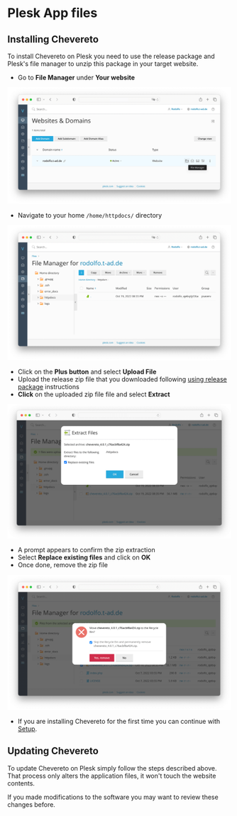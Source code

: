 # Plesk App files

## Installing Chevereto

To install Chevereto on Plesk you need to use the release package and Plesk's file manager to unzip this package in your target website.

* Go to **File Manager** under **Your website**

![Files](../../src/manuals/plesk/files.png)

* Navigate to your home `/home/httpdocs/` directory

![File Manager](../../src/manuals/plesk/file-manager.png)

* Click on the **Plus button** and select **Upload File**
* Upload the release zip file that you downloaded following [using release package](../../application/installing/installation.md#using-release-package) instructions
* **Click** on the uploaded zip file file and select **Extract**

![File Manager Extract](../../src/manuals/plesk/file-manager-extract.png)

* A prompt appears to confirm the zip extraction
* Select **Replace existing files** and click on **OK**
* Once done, remove the zip file

![File Manager Remove File](../../src/manuals/plesk/file-manager-remove-file.png)

* If you are installing Chevereto for the first time you can continue with [Setup](../../application/installing/installation.md#setup).

## Updating Chevereto

To update Chevereto on Plesk simply follow the steps described above. That process only alters the application files, it won't touch the website contents.

If you made modifications to the software you may want to review these changes before.

